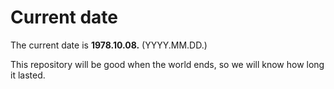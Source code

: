 # Current date

The current date is **1978.10.08.** (YYYY.MM.DD.)

This repository will be good when the world ends, so we will know how long it lasted.
